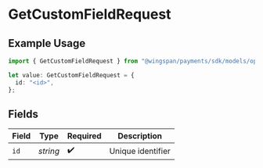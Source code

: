 # GetCustomFieldRequest

## Example Usage

```typescript
import { GetCustomFieldRequest } from "@wingspan/payments/sdk/models/operations";

let value: GetCustomFieldRequest = {
  id: "<id>",
};
```

## Fields

| Field              | Type               | Required           | Description        |
| ------------------ | ------------------ | ------------------ | ------------------ |
| `id`               | *string*           | :heavy_check_mark: | Unique identifier  |